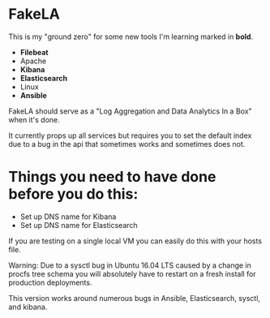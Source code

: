 # FakeLA

This is my "ground zero" for some new tools I'm learning marked in **bold**.

- **Filebeat**
- Apache
- **Kibana**
- **Elasticsearch**
- Linux
- **Ansible**

FakeLA should serve as a "Log Aggregation and Data Analytics In a Box" when it's done.

It currently props up all services but requires you to set the default index due to a bug in the api that sometimes works and sometimes does not.

# Things you need to have done before you do this:
- Set up DNS name for Kibana
- Set up DNS name for Elasticsearch

If you are testing on a single local VM you can easily do this with your
hosts file.

Warning:  Due to a sysctl bug in Ubuntu 16.04 LTS caused by a change in procfs tree schema you will absolutely have to restart on a fresh install for production deployments.

This version works around numerous bugs in Ansible, Elasticsearch, sysctl, and kibana.
